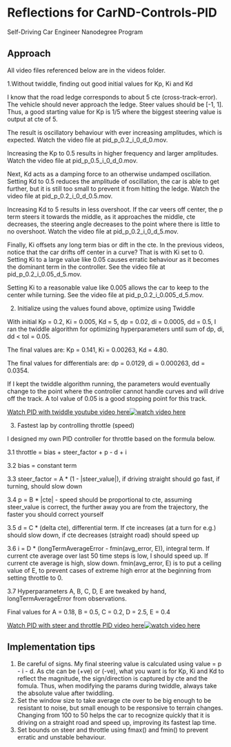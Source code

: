 # Reflections for CarND-Controls-PID 
Self-Driving Car Engineer Nanodegree Program

## Approach

All video files referenced below are in the videos folder.

1.Without twiddle, finding out good initial values for Kp, Ki and Kd

I know that the road ledge corresponds to about 5 cte (cross-track-error). The vehicle 
should never approach the ledge. Steer values should be [-1, 1]. Thus, a good 
starting value for Kp is 1/5 where the biggest steering value is output at cte of 5.

The result is oscillatory behaviour with ever increasing amplitudes, which is expected.
Watch the video file at pid_p_0.2_i_0_d_0.mov.

Increasing the Kp to 0.5 results in higher frequency and larger amplitudes.
Watch the video file at pid_p_0.5_i_0_d_0.mov.

Next, Kd acts as a damping force to an otherwise undamped oscillation. Setting Kd to 
0.5 reduces the amplitude of oscillation, the car is able to get further,
but it is still too small to prevent it from hitting the ledge.
Watch the video file at pid_p_0.2_i_0_d_0.5.mov.

Increasing Kd to 5 results in less overshoot. If the car veers off center, the p term
steers it towards the middle, as it approaches the middle, cte decreases, the steering
angle decreases to the point where there is little to no overshoot.
Watch the video file at pid_p_0.2_i_0_d_5.mov.

Finally, Ki offsets any long term bias or dift in the cte. In the previous videos,   
notice that the car drifts off center in a curve? That is with Ki set to 0.
Setting Ki to a large value like 0.05 causes erratic behaviour as it becomes the
dominant term in the controller.
See the video file at pid_p_0.2_i_0.05_d_5.mov.

Setting Ki to a reasonable value like 0.005 allows the car to keep to the center
while turning.
See the video file at pid_p_0.2_i_0.005_d_5.mov.

2. Initialize using the values found above, optimize using Twiddle

With initial Kp = 0.2, Ki = 0.005, Kd = 5, dp = 0.02, di = 0.0005, dd = 0.5,
I ran the twiddle algorithm for optimizing hyperparameters until sum of dp, di, dd <
tol = 0.05. 

The final values are: Kp = 0.141, Ki = 0.00263, Kd = 4.80.

The final values for differentials are: dp = 0.0129, di = 0.000263, dd = 0.0354.

If I kept the twiddle algorithm running, the parameters would eventually change to
the point where the controller cannot handle curves and will drive off the track.
A tol value of 0.05 is a good stopping point for this track.


[Watch PID with twiddle youtube video here![watch video here](https://img.youtube.com/vi/w0rLFDO_GqY/0.jpg)](https://youtu.be/w0rLFDO_GqY)


3. Fastest lap by controlling throttle (speed)

I designed my own PID controller for throttle based on the formula below.

3.1 throttle = bias + steer_factor + p - d + i

3.2 bias = constant term

3.3 steer_factor = A * (1 - |steer_value|), if driving straight should go fast, if turning, should slow down

3.4 p = B * |cte| - speed should be proportional to cte, assuming steer_value is correct, the further away 
you are from the trajectory, the faster you should correct yourself

3.5 d = C * (delta cte), differential term. If cte increases (at a turn for e.g.) should slow down, 
if cte decreases (straight road) should speed up

3.6 i = D * (longTermAverageError - fmin(avg_error, E)), integral term. If current cte average over last 50 time steps is low, 
I should speed up. If current cte average is high, slow down. 
fmin(avg_error, E) is to put a ceiling value of E, to prevent cases of extreme high error at the beginning from setting throttle to 0.

3.7 Hyperparameters A, B, C, D, E are tweaked by hand, longTermAverageError from observations.

Final values for A = 0.18, B = 0.5, C = 0.2, D = 2.5, E = 0.4

[Watch PID with steer and throttle PID video here![watch video here](https://img.youtube.com/vi/eYKSPCYi4fA/0.jpg)](https://youtu.be/eYKSPCYi4fA)


## Implementation tips

1. Be careful of signs. My final steering value is calculated using value = p - i - d.
As cte can be (+ve) or (-ve), what you want is for Kp, Ki and Kd to reflect the magnitude, 
the sign/direction is captured by cte and the fomula. Thus, when modifying the params during twiddle,
always take the absolute value after twiddling.
2. Set the window size to take average cte over to be big enough to be resistant to noise, but small enough to
be responsive to terrain changes. Changing from 100 to 50 helps the car to recognize quickly that it is driving
on a straight road and speed up, improving its fastest lap time. 
3. Set bounds on steer and throttle using fmax() and fmin() to prevent erratic and unstable behaviour.

